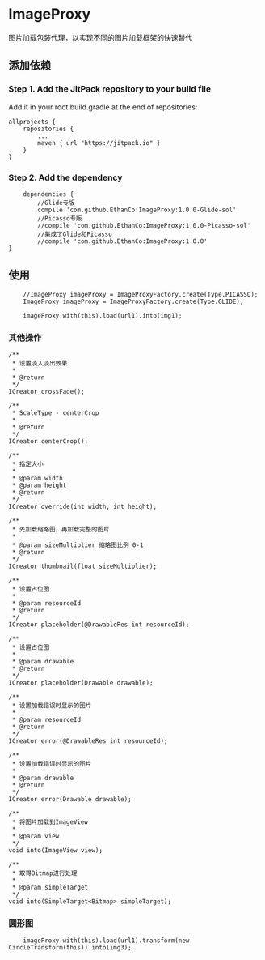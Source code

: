 # ImageProxy #
图片加载包装代理，以实现不同的图片加载框架的快速替代  

## 添加依赖 ##

### Step 1. Add the JitPack repository to your build file ###
Add it in your root build.gradle at the end of repositories:

	allprojects {
		repositories {
			...
			maven { url "https://jitpack.io" }
		}
	}

### Step 2. Add the dependency ###

		dependencies {
			//Glide专版
	        compile 'com.github.EthanCo:ImageProxy:1.0.0-Glide-sol'
			//Picasso专版
			//compile 'com.github.EthanCo:ImageProxy:1.0.0-Picasso-sol'
			//集成了Glide和Picasso
			//compile 'com.github.EthanCo:ImageProxy:1.0.0'
	}

## 使用 ##

	    //ImageProxy imageProxy = ImageProxyFactory.create(Type.PICASSO);
        ImageProxy imageProxy = ImageProxyFactory.create(Type.GLIDE);

		imageProxy.with(this).load(url1).into(img1);  
		
### 其他操作 ###

	/**
     * 设置淡入淡出效果
     *
     * @return
     */
    ICreator crossFade();

    /**
     * ScaleType - centerCrop
     *
     * @return
     */
    ICreator centerCrop();

    /**
     * 指定大小
     *
     * @param width
     * @param height
     * @return
     */
    ICreator override(int width, int height);

    /**
     * 先加载缩略图，再加载完整的图片
     *
     * @param sizeMultiplier 缩略图比例 0-1
     * @return
     */
    ICreator thumbnail(float sizeMultiplier);

    /**
     * 设置占位图
     *
     * @param resourceId
     * @return
     */
    ICreator placeholder(@DrawableRes int resourceId);

    /**
     * 设置占位图
     *
     * @param drawable
     * @return
     */
    ICreator placeholder(Drawable drawable);

    /**
     * 设置加载错误时显示的图片
     *
     * @param resourceId
     * @return
     */
    ICreator error(@DrawableRes int resourceId);

    /**
     * 设置加载错误时显示的图片
     *
     * @param drawable
     * @return
     */
    ICreator error(Drawable drawable);

    /**
     * 将图片加载到ImageView
     *
     * @param view
     */
    void into(ImageView view);

    /**
     * 取得Bitmap进行处理
     *
     * @param simpleTarget
     */
    void into(SimpleTarget<Bitmap> simpleTarget);


### 圆形图 ###

		imageProxy.with(this).load(url1).transform(new CircleTransform(this)).into(img3);

